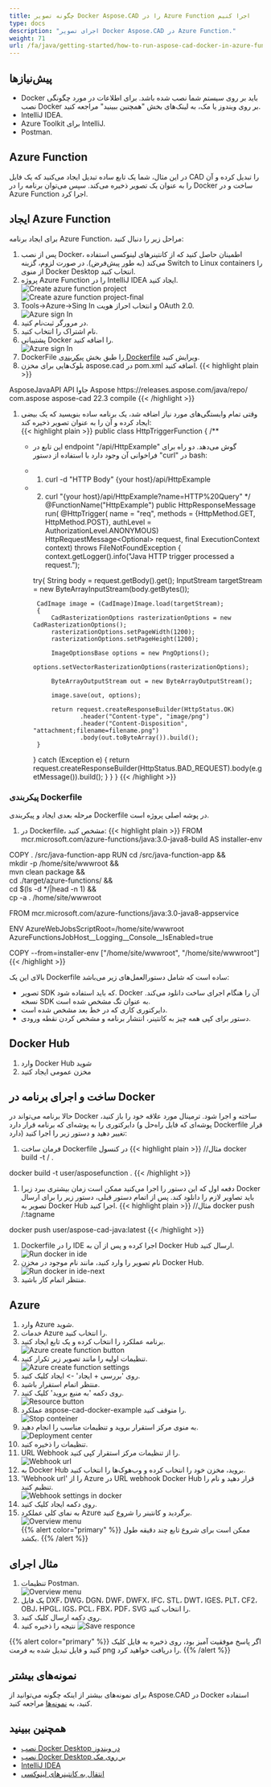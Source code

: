```yaml
---
title: چگونه تصویر Docker Aspose.CAD را در Azure Function اجرا کنیم
type: docs
description: "اجرای تصویر Docker Aspose.CAD در Azure Function."
weight: 71
url: /fa/java/getting-started/how-to-run-aspose-cad-docker-in-azure-function/
---
```


## پیش‌نیازها
- Docker باید بر روی سیستم شما نصب شده باشد. برای اطلاعات در مورد چگونگی نصب Docker بر روی ویندوز یا مک، به لینک‌های بخش "همچنین ببینید" مراجعه کنید.
- IntelliJ IDEA.
- Azure Toolkit برای IntelliJ.
- Postman.

## Azure Function

در این مثال، شما یک تابع ساده تبدیل ایجاد می‌کنید که یک فایل CAD را تبدیل کرده و آن را به عنوان یک تصویر ذخیره می‌کند. سپس می‌توان برنامه را در Docker ساخت و در Azure Function اجرا کرد.

## ایجاد Azure Function

برای ایجاد برنامه Azure Function، مراحل زیر را دنبال کنید:
1. پس از نصب Docker، اطمینان حاصل کنید که از کانتینرهای لینوکسی استفاده می‌کند (به طور پیش‌فرض). در صورت لزوم، گزینه Switch to Linux containers را از منوی Docker Desktop انتخاب کنید.
1. پروژه Azure Function را در IntelliJ IDEA ایجاد کنید.<br>
![Create azure function project](/_assets/java/java-azure/create-function-ide-1.png)<br>
![Create azure function project-final](/_assets/java/java-azure/create-function-ide-2.png)<br>
1. Tools->Azure->Sing In و انتخاب احراز هویت OAuth 2.0.<br>
![Azure sign In](/_assets/java/java-azure/sign-in-azure.png)<br>
1. در مرورگر ثبت‌نام کنید.
1. نام اشتراک را انتخاب کنید.
1. پشتیبانی Docker را اضافه کنید.<br>
![Azure sign In](/_assets/java/java-azure/add-docker-support.png)<br>
1. DockerFile را طبق بخش <a href="#configuring-a-dockerfile">پیکربندی Dockerfile</a> ویرایش کنید.
1. بلوک‌هایی برای مخزن aspose.cad در pom.xml اضافه کنید.
{{< highlight plain >}}
<repositories>
    <repository>
		<id>AsposeJavaAPI</id>
        <name>API جاوا Aspose</name>
        <url>https://releases.aspose.com/java/repo/</url>
    </repository>
</repositories>


<dependencies>
 <dependency>
    <groupId>com.aspose</groupId>
    <artifactId>aspose-cad</artifactId>
    <version>22.3</version>
    <scope>compile</scope>
  </dependency>
</dependencies>
{{< /highlight >}}

1. وقتی تمام وابستگی‌های مورد نیاز اضافه شد، یک برنامه ساده بنویسید که یک بیضی ایجاد کرده و آن را به عنوان تصویر ذخیره کند:<br>
{{< highlight plain >}}
public class HttpTriggerFunction {
    /**
     * این تابع در endpoint "/api/HttpExample" گوش می‌دهد. دو راه برای فراخوانی آن وجود دارد با استفاده از دستور "curl" در bash:
     * 1. curl -d "HTTP Body" {your host}/api/HttpExample
     * 2. curl "{your host}/api/HttpExample?name=HTTP%20Query"
     */
    @FunctionName("HttpExample")
    public HttpResponseMessage run(
            @HttpTrigger(
                name = "req",
                methods = {HttpMethod.GET, HttpMethod.POST},
                authLevel = AuthorizationLevel.ANONYMOUS)
                HttpRequestMessage<Optional<String>> request,
            final ExecutionContext context) throws FileNotFoundException {
        context.getLogger().info("Java HTTP trigger processed a request.");

        try{
            String body = request.getBody().get();
            InputStream targetStream = new ByteArrayInputStream(body.getBytes());

            CadImage image = (CadImage)Image.load(targetStream);
            {
                CadRasterizationOptions rasterizationOptions = new CadRasterizationOptions();
                rasterizationOptions.setPageWidth(1200);
                rasterizationOptions.setPageHeight(1200);

                ImageOptionsBase options = new PngOptions();
                options.setVectorRasterizationOptions(rasterizationOptions);

                ByteArrayOutputStream out = new ByteArrayOutputStream();

                image.save(out, options);

                return request.createResponseBuilder(HttpStatus.OK)
                        .header("Content-type", "image/png")
                        .header("Content-Disposition", "attachment;filename=filename.png")
                        .body(out.toByteArray()).build();
            }
        }
        catch (Exception e)
		{
            return request.createResponseBuilder(HttpStatus.BAD_REQUEST).body(e.getMessage()).build();
        }
    }
}
{{< /highlight >}}

### پیکربندی Dockerfile

 مرحله بعدی ایجاد و پیکربندی Dockerfile در پوشه اصلی پروژه است.

1. در Dockerfile، مشخص کنید:
{{< highlight plain >}}
FROM mcr.microsoft.com/azure-functions/java:3.0-java8-build AS installer-env

COPY . /src/java-function-app
RUN cd /src/java-function-app && \
    mkdir -p /home/site/wwwroot && \
    mvn clean package && \
    cd ./target/azure-functions/ && \
    cd $(ls -d */|head -n 1) && \
    cp -a . /home/site/wwwroot

FROM mcr.microsoft.com/azure-functions/java:3.0-java8-appservice

ENV AzureWebJobsScriptRoot=/home/site/wwwroot \
    AzureFunctionsJobHost__Logging__Console__IsEnabled=true

COPY --from=installer-env ["/home/site/wwwroot", "/home/site/wwwroot"]
{{< /highlight >}}

 بالای این یک Dockerfile ساده است که شامل دستورالعمل‌های زیر می‌باشد:

- تصویر SDK که باید استفاده شود. Docker آن را هنگام اجرای ساخت دانلود می‌کند. نسخه SDK به عنوان تگ مشخص شده است.
- دایرکتوری کاری که در خط بعد مشخص شده است.
- دستور برای کپی همه چیز به کانتینر، انتشار برنامه و مشخص کردن نقطه ورودی.

## Docker Hub
1. وارد Docker Hub شوید
1. مخزن عمومی ایجاد کنید

## ساخت و اجرای برنامه در Docker
 
 حالا برنامه می‌تواند در Docker ساخته و اجرا شود. ترمینال مورد علاقه خود را باز کنید، دایرکتوری را به پوشه‌ای که برنامه قرار دارد (پوشه‌ای که فایل راه‌حل و Dockerfile قرار دارد) تغییر دهید و دستور زیر را اجرا کنید:


1. فرمان ساخت Dockerfile در کنسول
{{< highlight plain >}}
//مثال
docker build -t <user name>/<repository name> .

docker build -t user/asposefunction .
{{< /highlight >}}
 
1. دفعه اول که این دستور را اجرا می‌کنید ممکن است زمان بیشتری ببرد زیرا Docker باید تصاویر لازم را دانلود کند. پس از اتمام دستور قبلی، دستور زیر را برای ارسال تصویر به Docker Hub اجرا کنید.
{{< highlight plain >}}
//مثال
docker push <user name>/<repository name>:tagname

docker push user/aspose-cad-java:latest
{{< /highlight >}}

1. Dockerfile را در IDE اجرا کرده و پس از آن به Docker Hub ارسال کنید.<br>
![Run docker in ide](/_assets/java/java-azure/docker-run-in-ide.png)<br>
1. نام تصویر را وارد کنید، مانند نام موجود در مخزن Docker Hub.<br>
![Run docker in ide-next](/_assets/java/java-azure/docker-run-in-ide-1.png)<br>
1. منتظر اتمام کار باشید.

## Azure

1. وارد Azure شوید.
1. خدمات Azure را انتخاب کنید.
1. برنامه عملکرد را انتخاب کرده و یک تابع ایجاد کنید.<br>
![Azure create function button](/_assets/java/java-azure/create-function-azure.png)<br>
1. تنظیمات اولیه را مانند تصویر زیر تکرار کنید.<br>
![Azure create function settings](/_assets/java/java-azure/create-function-settings.png)<br>
1. روی 'بررسی + ایجاد' -> ایجاد کلیک کنید.
1. منتظر اتمام استقرار باشید.
1. روی دکمه 'به منبع بروید' کلیک کنید.<br>
![Resource button](/_assets/java/java-azure/go-to-resource.png)<br>
1. عملکرد aspose-cad-docker-example را متوقف کنید.<br>
![Stop conteiner](/_assets/java/java-azure/stop-container.png)<br>
1. به منوی مرکز استقرار بروید و تنظیمات مناسب را انجام دهید.<br>
![Deployment center](/_assets/java/java-azure/deployment-center.png)<br>
1. تنظیمات را ذخیره کنید.
1. URL Webhook را از تنظیمات مرکز استقرار کپی کنید.<br>
![Webhook url](/_assets/java/java-azure/webhook-url.png)<br>
1. به Docker Hub بروید، مخزن خود را انتخاب کرده و وب‌هوک‌ها را انتخاب کنید.
1. 'Webhook url' را از Azure در URL webhook Docker Hub قرار دهید و نام را تنظیم کنید.<br>
![Webhook settings in docker](/_assets/java/java-azure/webhook.png)<br>
1. روی دکمه ایجاد کلیک کنید.
1. به نمای کلی عملکرد Azure برگردید و کانتینر را شروع کنید.<br>
![Overview menu](/_assets/java/java-azure/overview.png)<br>
{{% alert color="primary" %}} 
ممکن است برای شروع تابع چند دقیقه طول بکشد.
{{% /alert %}}

## مثال اجرای

1. تنظیمات Postman.<br>
![Overview menu](/_assets/java/java-azure/postman-settings.png)<br>
1. یک فایل DXF، DWG، DGN، DWF، DWFX، IFC، STL، DWT، IGES، PLT، CF2، OBJ، HPGL، IGS، PCL، FBX، PDF، SVG را انتخاب کنید.
1. روی دکمه ارسال کلیک کنید.
1. نتیجه را ذخیره کنید
![Save responce](/_assets/java/java-azure/response-postman.png)<br>

{{% alert color="primary" %}} 
اگر پاسخ موفقیت آمیز بود، روی ذخیره به فایل کلیک کنید و فایل تبدیل شده به فرمت png را دریافت خواهید کرد.
{{% /alert %}}

## نمونه‌های بیشتر

برای نمونه‌های بیشتر از اینکه چگونه می‌توانید از Aspose.CAD در Docker استفاده کنید، به [نمونه‌ها](https://github.com/aspose-cad/Aspose.CAD-Documentation) مراجعه کنید.


## همچنین ببینید

- [نصب Docker Desktop در ویندوز](https://docs.docker.com/docker-for-windows/install/)
- [نصب Docker Desktop بر روی مک](https://docs.docker.com/docker-for-mac/install/)
- [IntelliJ IDEA](https://www.jetbrains.com/idea/)
- [انتقال به کانتینرهای لینوکسی](https://docs.docker.com/docker-for-windows/#switch-between-windows-and-linux-containers)

